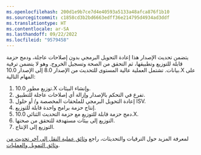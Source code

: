 ```yaml
---
ms.openlocfilehash: 200d1e9b7ce7d4e40593a5133a48afca876f1b10
ms.sourcegitcommit: c1858cd3b2bd6663edff36e214795d4934ad3ddf
ms.translationtype: HT
ms.contentlocale: ar-SA
ms.lasthandoff: 09/22/2022
ms.locfileid: "9579458"
---
```

يتضمن تحديث الإصدار هذا إعادة التحويل البرمجي بدون إصلاحات عاجلة، ودمج حزمة قابلة للتوزيع وتطبيقها، ثم التحقق من الصحة وتسجيل الخروج. وهو لا يتضمن ترقية بيانات. تشتمل العملية عالية المستوى للتحديث من الإصدار 8.0 إلى الإصدار 10.0.X على المهام التالية:

1.  توزيع مطور 10.0.X وإنشاء البيئات.
2.  تفرع في التحكم بالإصدار وإزالة أي إصلاحات عاجلة للتطبيق.
3.  إعادة التحويل البرمجي للملحقات المخصصة و/ أو حلول ISV.
4.  إنتاج حزمة برامج واحدة قابلة للتوزيع.
5.  دمج حزمة قابلة للتوزيع مع حزمة التحديث الثنائي 10.0.X.
6.  التوزيع إلى بيئات مستهدفة للتحقق من صحتها.
7.  التوزيع إلى الإنتاج.

لمعرفة المزيد حول الترقيات والتحديثات، راجع [وثائق عملية النقل إلى آخر تحديث من وثائق التمويل والعمليات](/dynamics365/fin-ops-core/dev-itpro/migration-upgrade/upgrade-latest-update/?azure-portal=true).

